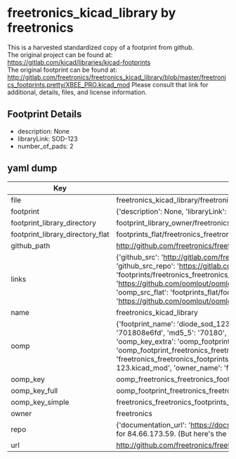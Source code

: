 # freetronics_kicad_library by freetronics  
This is a harvested standardized copy of a footprint from github.  
The original project can be found at:  
https://gitlab.com/kicad/libraries/kicad-footprints  
The original footprint can be found at:
http://gitlab.com/freetronics/freetronics_kicad_library/blob/master/freetronics_footprints.pretty/XBEE_PRO.kicad_mod
Please consult that link for additional, details, files, and license information.  
## Footprint Details
* description: None  
* libraryLink: SOD-123  
* number_of_pads: 2  
## yaml dump  
| Key | Value |  
| --- | --- |  
| file | freetronics_kicad_library/freetronics_footprints.pretty/DIODE_SOD-123.kicad_mod |  
| footprint | {'description': None, 'libraryLink': 'SOD-123', 'number_of_pads': 2} |  
| footprint_library_directory | footprint_library_owner/freetronics_freetronics_kicad_library |  
| footprint_library_directory_flat | footprints_flat/freetronics_freetronics_footprints_diode_sod_123/working |  
| github_path | http://github.com/freetronics/freetronics_kicad_library/blob/master/freetronics_footprints.pretty/DIODE_SOD-123.kicad_mod |  
| links | {'github_src': 'http://gitlab.com/freetronics/freetronics_kicad_library/blob/master/freetronics_footprints.pretty/XBEE_PRO.kicad_mod', 'github_src_repo': 'https://gitlab.com/kicad/libraries/kicad-footprints', 'oomp_bot': 'footprints/freetronics_freetronics_footprints_diode_sod_123/working', 'oomp_bot_github': 'https://github.com/oomlout/oomlout_oomp_footprint_bot/tree/main/footprints/freetronics_freetronics_footprints_diode_sod_123/working', 'oomp_src_flat': 'footprints_flat/footprints_flat/freetronics_freetronics_footprints_diode_sod_123/working', 'oomp_src_flat_github': 'https://github.com/oomlout/oomlout_oomp_footprint_src/tree/main/footprints_flat/freetronics_freetronics_footprints_diode_sod_123/working'} |  
| name | freetronics_kicad_library |  
| oomp | {'footprint_name': 'diode_sod_123', 'library_name': 'freetronics_footprints', 'md5': '701808e6fd540ae775a432b20b9cea84', 'md5_10': '701808e6fd', 'md5_5': '70180', 'md5_6': '701808', 'oomp_key': 'oomp_freetronics_freetronics_footprints_diode_sod_123', 'oomp_key_extra': 'oomp_footprint_freetronics_freetronics_footprints_diode_sod_123', 'oomp_key_full': 'oomp_footprint_freetronics_freetronics_footprints_diode_sod_123_701808', 'oomp_key_simple': 'freetronics_freetronics_footprints_diode_sod_123', 'original_filename': 'freetronics_kicad_library/freetronics_footprints.pretty/DIODE_SOD-123.kicad_mod', 'owner_name': 'freetronics'} |  
| oomp_key | oomp_freetronics_freetronics_footprints_diode_sod_123 |  
| oomp_key_full | oomp_footprint_freetronics_freetronics_footprints_diode_sod_123 |  
| oomp_key_simple | freetronics_freetronics_footprints_diode_sod_123 |  
| owner | freetronics |  
| repo | {'documentation_url': 'https://docs.github.com/rest/overview/resources-in-the-rest-api#rate-limiting', 'message': "API rate limit exceeded for 84.66.173.59. (But here's the good news: Authenticated requests get a higher rate limit. Check out the documentation for more details.)"} |  
| url | http://github.com/freetronics/freetronics_kicad_library |  

